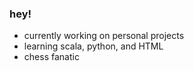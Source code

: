 ### hey!


-  currently working on personal projects
-  learning scala, python, and HTML
-  chess fanatic

